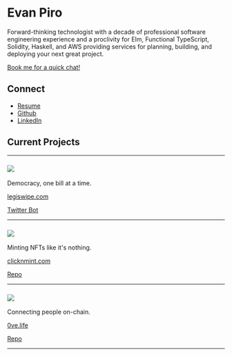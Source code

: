 # Evan Piro

Forward-thinking technologist with a decade of professional software engineering experience and a proclivity for Elm, Functional TypeScript, Solidity, Haskell, and AWS providing services for planning, building, and deploying your next great project.

[Book me for a quick chat!](https://calendly.com/evanpiro)

## Connect
- [Resume](https://bafkreicrravsuugekm4lzgoalzitx5wg46pjj3zgbryia7pghf3cfehsgy.ipfs.nftstorage.link/)
- [Github](https://github.com/EvanPiro)
- [LinkedIn](https://www.linkedin.com/in/evan-piro-7688a8192/)

## Current Projects

---

### [![](/legiswipe-logo.svg)](https://legiswipe.com/)

Democracy, one bill at a time.

[legiswipe.com](https://legiswipe.com/)

[Twitter Bot](https://twitter.com/legiswipe)

---

### [![](/clicknmint-logo.svg)](https://clicknmint.com/)

Minting NFTs like it's nothing.

[clicknmint.com](https://clicknmint.com/)

[Repo](https://github.com/EvanPiro/clicknmint.com)

---

### [![](/0ve-logo.svg)](https://0ve.life/)

Connecting people on-chain.

[0ve.life](https://0ve.life/)

[Repo](https://github.com/Evan-Piro-LLC/0ve)

---






